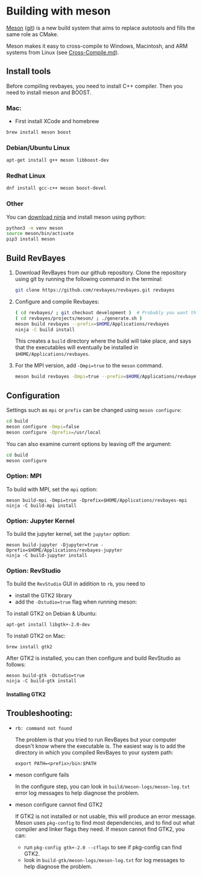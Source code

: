 # Building with meson

[Meson](https://mesonbuild.com/) ([git](https://github.com/mesonbuild/meson)) is a new build system that aims to replace autotools and fills the same role as CMake.

Meson makes it easy to cross-compile to Windows, Macintosh, and ARM systems from Linux (see [Cross-Compile.md](Cross-Compile.md)).

## Install tools

Before compiling revbayes, you need to install C++ compiler.  Then you need to install meson and BOOST.

### Mac:
- First install XCode and homebrew
``` sh
brew install meson boost
```

### Debian/Ubuntu Linux
``` sh
apt-get install g++ meson libboost-dev
```

### Redhat Linux
``` sh
dnf install gcc-c++ meson boost-devel
```

### Other

You can [download ninja](https://github.com/ninja-build/ninja/releases) and install meson using python:
``` sh
python3 -m venv meson
source meson/bin/activate
pip3 install meson
```

## Build RevBayes

1. Download RevBayes from our github repository. Clone the repository using git by running the following command in the terminal:

    ``` sh
    git clone https://github.com/revbayes/revbayes.git revbayes
    ```

1. Configure and compile Revbayes:
   
    ``` sh
    ( cd revbayes/ ; git checkout development )  # Probably you want the development branch
    ( cd revbayes/projects/meson/ ; ./generate.sh )
    meson build revbayes --prefix=$HOME/Applications/revbayes
    ninja -C build install
    ```

    This creates a `build` directory where the build will take place, and says that the executables will eventually be installed in `$HOME/Applications/revbayes`.

1. For the MPI version, add `-Dmpi=true` to the `meson` command.

    ``` sh
    meson build revbayes -Dmpi=true --prefix=$HOME/Applications/revbayes
    ```

## Configuration

Settings such as `mpi` or `prefix` can be changed using `meson configure`:
``` sh
cd build
meson configure -Dmpi=false
meson configure -Dprefix=/usr/local
```
You can also examine current options by leaving off the argument:
``` sh
cd build
meson configure
```

### Option: MPI

To build with MPI, set the `mpi` option:
```
meson build-mpi -Dmpi=true -Dprefix=$HOME/Applications/revbayes-mpi
ninja -C build-mpi install
```

### Option: Jupyter Kernel

To build the jupyter kernel, set the `jupyter` option:
```
meson build-jupyter -Djupyter=true -Dprefix=$HOME/Applications/revbayes-jupyter
ninja -C build-jupyter install
```

### Option: RevStudio

To build the `RevStudio` GUI in addition to `rb`, you need to
* install the GTK2 library
* add the `-Dstudio=true` flag when running meson:

To install GTK2 on Debian & Ubuntu:
```
apt-get install libgtk+-2.0-dev
```

To install GTK2 on Mac:
```
brew install gtk2
```

After GTK2 is installed, you can then configure and build RevStudio as follows:
```
meson build-gtk -Dstudio=true
ninja -C build-gtk install
```

#### Installing GTK2

## Troubleshooting:

* `rb: command not found`

    The problem is that you tried to run RevBayes but your computer doesn't know where the executable is. The easiest way is to add the directory in which you compiled RevBayes to your system path:

    ```
    export PATH=<prefix>/bin:$PATH  
    ```

* meson configure fails

    In the configure step, you can look in `build/meson-logs/meson-log.txt` error log messages to help diagnose the problem.

* meson configure cannot find GTK2

     If GTK2 is not installed or not usable, this will produce an error message.
     Meson uses `pkg-config` to find most dependencies, and to find out what compiler and linker flags they need.
     If meson cannot find GTK2, you can:
     * run `pkg-config gtk+-2.0 --cflags` to see if pkg-config can find GTK2.
     * look in `build-gtk/meson-logs/meson-log.txt` for log messages to help diagnose the problem.

